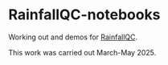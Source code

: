 # RainfallQC-notebooks

Working out and demos for [RainfallQC](https://github.com/NERC-CEH/RainfallQC).

This work was carried out March-May 2025.